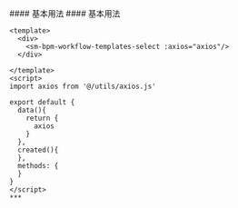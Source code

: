 
<cn>
#### 基本用法
</cn>

<us>
#### 基本用法
</us>

```tpl
<template>
  <div>
    <sm-bpm-workflow-templates-select :axios="axios"/>
  </div>

</template>
<script>
import axios from '@/utils/axios.js'

export default {
  data(){
    return {
      axios
    }
  },
  created(){
  },
  methods: {
  }
}
</script>
*** 